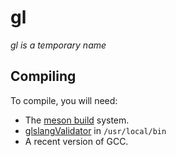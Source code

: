 # gl
*gl is a temporary name*

## Compiling
To compile, you will need:
- The [meson build](http://mesonbuild.com/) system.
- [glslangValidator](https://cvs.khronos.org/svn/repos/ogl/trunk/ecosystem/public/sdk/tools/glslang/Install/) in `/usr/local/bin`
- A recent version of GCC.
